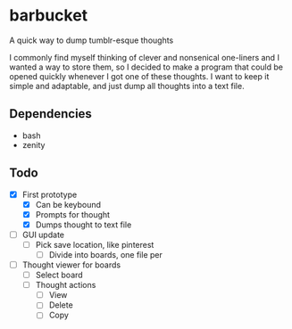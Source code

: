 # barbucket
A quick way to dump tumblr-esque thoughts

I commonly find myself thinking of clever and nonsenical one-liners and I wanted a way to store them, so I decided to make a program that could be opened quickly whenever I got one of these thoughts. I want to keep it simple and adaptable, and just dump all thoughts into a text file.

## Dependencies
- bash
- zenity

## Todo
- [x] First prototype
    - [x] Can be keybound
    - [x] Prompts for thought
    - [x] Dumps thought to text file
- [ ] GUI update
    - [ ] Pick save location, like pinterest
        - [ ] Divide into boards, one file per
- [ ] Thought viewer for boards
    - [ ] Select board
    - [ ] Thought actions
        - [ ] View
        - [ ] Delete
        - [ ] Copy